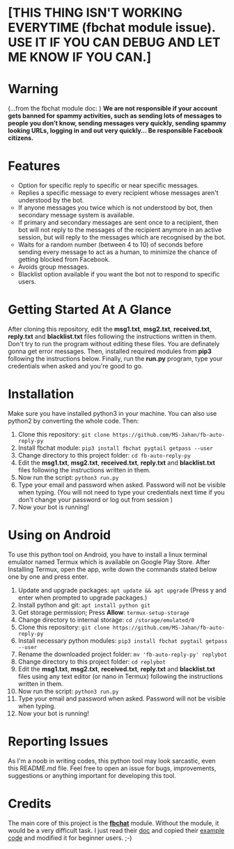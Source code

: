 # [THIS THING ISN'T WORKING EVERYTIME (fbchat module issue). USE IT IF YOU CAN DEBUG AND LET ME KNOW IF YOU CAN.]

# Warning
(...from the fbchat module doc: )
<b>We are not responsible if your account gets banned for spammy activities, such as sending lots of messages to people you don’t know, sending messages very quickly, sending spammy looking URLs, logging in and out very quickly… Be responsible Facebook citizens.</b>

# Features
<ul style="list-style-type:circle;">
<li>Option for specific reply to specific or near specific messages.</li>
<li>Replies a specific message to every recipient whose messages aren't understood by the bot.</li>
<li>If anyone messages you twice which is not understood by bot, then secondary message system is available.</li>
<li>If primary and secondary messages are sent once to a recipient, then bot will not reply to the messages of the recipient anymore in an active session, but will reply to the messages which are recognised by the bot.</li>
<li>Waits for a random number (between 4 to 10) of seconds before sending every message to act as a human, to minimize the chance of getting blocked from Facebook.</li> 
<li>Avoids group messages.</li>
<li>Blacklist option available if you want the bot not to respond to specific users.</li>
</ul>

# Getting Started At A Glance
After cloning this repository, edit the <b>msg1.txt</b>, <b>msg2.txt</b>, <b>received.txt</b>, <b>reply.txt</b> and <b>blacklist.txt</b> files following the instructions written in them. Don't try to run the program without editing these files. You are definately gonna get error messages. Then, installed required modules from <b>pip3</b> following the instructions below. Finally, run the <b>run.py</b> program, type your credentials when asked and you're good to go.

# Installation
Make sure you have installed python3 in your machine. You can also use python2 by converting the whole code.
Then:
<ol>
<li>Clone this repository: <code>git clone https://github.com/MS-Jahan/fb-auto-reply-py</code></li>
<li>Install fbchat module: <code>pip3 install fbchat pygtail getpass --user</code></li>
<li>Change directory to this project folder: <code>cd fb-auto-reply-py</code></li>
<li>Edit the <b>msg1.txt</b>, <b>msg2.txt</b>, <b>received.txt</b>, <b>reply.txt</b> and <b>blacklist.txt</b> files following the instructions written in them.
<li>Now run the script: <code>python3 run.py</code></li>
<li>Type your email and password when asked. Password will not be visible when typing. (You will not need to type your credentials next time if you don't change your password or log out from session )</li>
<li>Now your bot is running!</li>
</ol>

# Using on Android
To use this python tool on Android, you have to install a linux terminal emulator named Termux which is available on Google Play Store. After Installing Termux, open the app, write down the commands stated below one by one and press enter.
<ol>
<li>Update and upgrade packages: <code>apt update && apt upgrade</code> (Press y and enter when prompted to upgrade packages.)</li>
<li>Install python and git: <code>apt install python git</code></li>
<li>Get storage permission; Press <b>Allow</b>: <code>termux-setup-storage</code>
<li>Change directory to internal storage: <code>cd /storage/emulated/0</code>
<li>Clone this repository: <code>git clone https://github.com/MS-Jahan/fb-auto-reply-py</code></li>
<li>Install necessary python modules: <code>pip3 install fbchat pygtail getpass --user</code></li>
<li>Rename the downloaded project folder: <code>mv 'fb-auto-reply-py' replybot</code>
<li>Change directory to this project folder: <code>cd replybot</code></li>
<li>Edit the <b>msg1.txt</b>, <b>msg2.txt</b>, <b>received.txt</b>, <b>reply.txt</b> and <b>blacklist.txt</b> files using any text editor (or nano in Termux) following the instructions written in them.
<li>Now run the script: <code>python3 run.py</code></li>
<li>Type your email and password when asked. Password will not be visible when typing.</li>
<li>Now your bot is running!</li>
</ol>

# Reporting Issues
As I'm a noob in writing codes, this python tool may look sarcastic, even this README.md file. Feel free to open an issue for bugs, improvements, suggestions or anything important for developing this tool.

# Credits
The main core of this project is the <b><a href = 'https://github.com/carpedm20/fbchat'>fbchat</a></b> module. Without the module, it would be a very difficult task.
I just read their <a href = 'https://fbchat.readthedocs.io/en/master/'>doc</a> and copied their <a href = 'https://github.com/carpedm20/fbchat/tree/master/examples'>example code</a> and modified it for beginner users. ;-)
